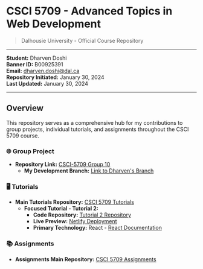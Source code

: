 # CSCI 5709 - Advanced Topics in Web Development

> Dalhousie University - Official Course Repository

---

**Student:** Dharven Doshi  
**Banner ID:** B00925391  
**Email:** dharven.doshi@dal.ca  
**Repository Initiated:** January 30, 2024  
**Last Updated:** January 30, 2024

---

## Overview

This repository serves as a comprehensive hub for my contributions to group projects, individual tutorials, and assignments throughout the CSCI 5709 course.

### 🌐 Group Project

- **Repository Link:** [CSCI-5709 Group 10](https://git.cs.dal.ca/asolanki/csci-5709_grp-10)
  - **My Development Branch:** [Link to Dharven's Branch](https://git.cs.dal.ca/asolanki/csci-5709_grp-10/-/tree/Dharven?ref_type=heads)

### 🖥️ Tutorials

- **Main Tutorials Repository:** [CSCI 5709 Tutorials](https://git.cs.dal.ca/ddoshi/csci-5709-tutorials)
  - **Focused Tutorial - Tutorial 2:**
    - **Code Repository:** [Tutorial 2 Repository](https://git.cs.dal.ca/ddoshi/csci-5709-tutorials/-/tree/main/Tutorial2?ref_type=heads)
    - **Live Preview:** [Netlify Deployment](https://csci-5709-t2-dharven-doshi-b00925391.netlify.app/)
    - **Primary Technology:** React - [React Documentation](https://reactjs.org/)

### 📚 Assignments

- **Assignments Main Repository:** [CSCI 5709 Assignments](https://git.cs.dal.ca/ddoshi/csci-5709-assignments/-/tree/main)
